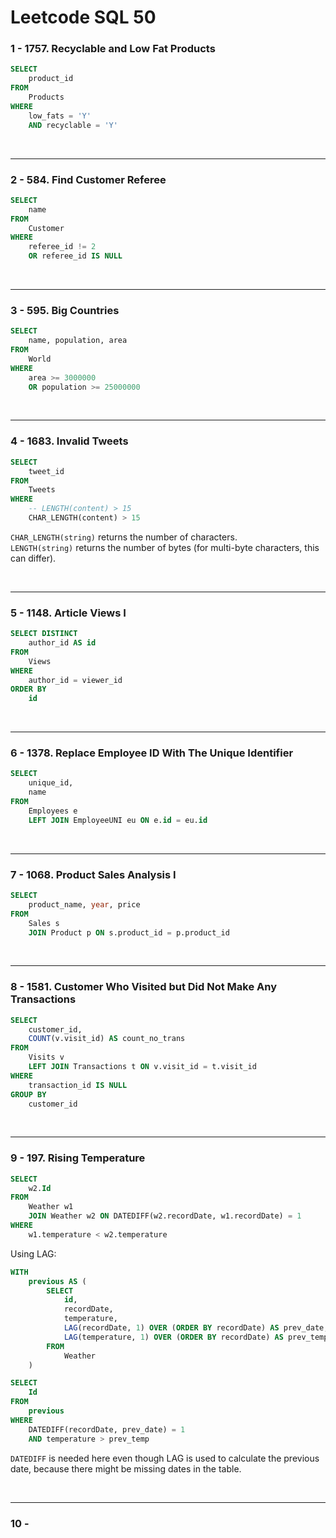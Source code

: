 # Leetcode SQL 50

### 1 - 1757. Recyclable and Low Fat Products
```sql
SELECT
    product_id
FROM
    Products
WHERE
    low_fats = 'Y'
    AND recyclable = 'Y'
```

<br>

---

### 2 - 584. Find Customer Referee
```sql
SELECT
    name
FROM
    Customer
WHERE
    referee_id != 2
    OR referee_id IS NULL
```
<br>

---
### 3 - 595. Big Countries
```sql
SELECT
    name, population, area
FROM
    World
WHERE
    area >= 3000000
    OR population >= 25000000
```
<br>

---
### 4 - 1683. Invalid Tweets
```sql
SELECT 
    tweet_id
FROM
    Tweets
WHERE 
    -- LENGTH(content) > 15
    CHAR_LENGTH(content) > 15
```

`CHAR_LENGTH(string)` returns the number of characters. <br>
`LENGTH(string)` returns the number of bytes (for multi-byte characters, this can differ).

<br>

---

### 5 - 1148. Article Views I
```sql
SELECT DISTINCT
    author_id AS id
FROM
    Views
WHERE
    author_id = viewer_id
ORDER BY
    id
```

<br>

---

### 6 - 1378. Replace Employee ID With The Unique Identifier
```sql
SELECT
    unique_id,
    name
FROM
    Employees e
    LEFT JOIN EmployeeUNI eu ON e.id = eu.id
```

<br>

---

### 7 - 1068. Product Sales Analysis I
```sql
SELECT
    product_name, year, price
FROM 
    Sales s
    JOIN Product p ON s.product_id = p.product_id
```
<br>

---

### 8 - 1581. Customer Who Visited but Did Not Make Any Transactions
```sql
SELECT
    customer_id, 
    COUNT(v.visit_id) AS count_no_trans
FROM
    Visits v
    LEFT JOIN Transactions t ON v.visit_id = t.visit_id
WHERE 
    transaction_id IS NULL
GROUP BY
    customer_id
```
<br>

---
### 9 - 197. Rising Temperature
```sql
SELECT
    w2.Id
FROM
    Weather w1
    JOIN Weather w2 ON DATEDIFF(w2.recordDate, w1.recordDate) = 1
WHERE
    w1.temperature < w2.temperature
```

Using LAG:
```sql
WITH 
    previous AS (
        SELECT
            id, 
            recordDate,
            temperature,
            LAG(recordDate, 1) OVER (ORDER BY recordDate) AS prev_date,
            LAG(temperature, 1) OVER (ORDER BY recordDate) AS prev_temp
        FROM 
            Weather
    )

SELECT 
    Id
FROM
    previous
WHERE 
    DATEDIFF(recordDate, prev_date) = 1
    AND temperature > prev_temp
```

`DATEDIFF` is needed here even though LAG is used to calculate the previous date, because there might be missing dates in the table.

<br>

---

### 10 - 